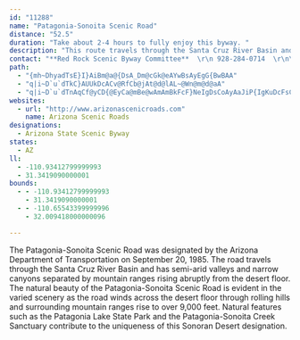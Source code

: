 ```yaml
---
id: "11288"
name: "Patagonia-Sonoita Scenic Road"
distance: "52.5"
duration: "Take about 2-4 hours to fully enjoy this byway. "
description: "This route travels through the Santa Cruz River Basin and the Patagonia Lake State Park, Mission San Xavier del Bac, Tubac Presidio State Park and the Empire-Cienega Resource Conservation Area."
contact: "**Red Rock Scenic Byway Committee**  \r\n 928-284-0714  \r\n\r\n"
path:
  - "{mh~DhyadTsE}I}AiBm@a@{DsA_Dm@cGk@eAYwBsAyEgG{BwBAA"
  - "q|i~D`u`dTkC}AUUkDcACv@RfCb@jAt@d@lAL~@Wn@m@d@aA"
  - "q|i~D`u`dTnAqCf@yCD{@EyCa@mBe@wAmAmBkFcF}NeIgDsCoAyAaJiP{IgKuDcFsCgHoJuXkn@wvA{AqCwAmBeOaOgWeVaCkB}KuHoBgAuJyCsBwAqBiC_c@{`AgAuB}@eAaBsAaAg@{Cs@yD?eJt@{GF{Gg@cNgByCs@ab@oSqCsB{FgF{C_D}`@go@kB{B{A}Agk@sa@qImGoDyCuDwD}MaRs@q@sBoAqBw@wB_@mCGkCNaCj@yJpEyDxAwCh@uBHyAImDi@iJwDmGiB{GeAoPmBsEkAyBgAyBcBkJ{JsKiH{@w@sBoCsFuMkCyDwEyDeSsMwJqJ{HqGu]sWgEeCyEmB}Cy@wDk@oD[oMe@{Ii@{Ei@uC_AeAi@{ByAcHqFmDyAkCo@}MaAqDGaBFiJxAmE^eCMuC_@eCs@wBeAwC}BkCgDkH{L_CoCeCcBwDiA_BQ_HQeCYqVmIiDm@cFk@}Bg@uB_AmA{@iAiAiBsCiBcFmB{Hq@cBqAoBoAsAkJmH{AsBsCqFqAsBiK{JeE{Em@y@eAyBgAiEWmD_@w`@QmGU{BcAsEy@yBuC}Eqp@mcA}AaD_AeC}C{Ka@kA}AoCm@s@_BwAqCyAmRaFmDmAsCaBmB}BcRwVwDgFu@qAsIwQeMcY_HiNeO_\\gBaDmCkEsAgByFsGeDuCmDeCgIsEaQeI{JuDwb@yLe`@qJ_IcBiOgCk}A}QoMgBkFeA_JyBke@oMyFgA}Eq@uV_Byi@sH_Hu@}VyAcCS_Fw@qFmAuE_BwXoMaDmAiHqBm^{HsEq@uDU{KJo[tD__@`FwIx@{DA}BKqBWoBg@aEeBaEgCiAaAgDkEyCgGiAsDo@eDgPmdAaOox@gAmFuB{IoDgLsGeOmEgIgBkCcJqLij@mq@sFgH_EaHkDsHcBiFu@qC}AaImAgJeBoUy]AwW_@}z@g@s~@N}|@ByIT_In@mKvAqCTqI`BcEjAaM|D{HdDeMjGwfBt_Agi@tXcUtM_n@b[oH~Di[|SsMvKk}@nr@{OdJaFhCqPpGuP`GqCt@uJdAaBd@mItEyM~CaAh@yB`BwBxCcCnEoAdBiAdAyBxAoP`JoSvJkEhAsGTeE?qHu@aJeBiAM{DJsBZsDrAmClB}ExEuB~AsA`@}AJyBY{E{Cm@S{@KiAJkFnBiB^kCS_A]sAmAqAmCcB{KGaCCmGGyAa@yC_D}NyCoLq@wAy@y@_@SiA_@mCKqHDuXj@y@Eo@Sk@_@_JaKgA_@eASwBQuSYaAMaEiBa|@k]yCgByAmAeDuDmBwAiFaB{@i@aD}Dq@k@mBy@qDw@aAg@uAeB}@uB_GcRg@kCk@sJi@}Ea@eByA_DsCaF}EaDyCqAoEk@uLEqBSsBu@cBmAeAoAaCgBoBm@}VeAcD_@kBa@eEsBsGkEeGyFyFuGgEuD}JaGcL_FcHeCsKgBoL_BcGkAiKgGkCaAaV_EmRoC{GqAmD_AuDqAkXcLiFeB{FoAkIq@yGEcDJgWlCgIjAcGfA_IjBwoJpuC}IbDqcAla@cDz@_AJwTjB}Aj@{@h@}@|@_BnC"
websites:
  - url: "http://www.arizonascenicroads.com"
    name: Arizona Scenic Roads
designations:
  - Arizona State Scenic Byway
states:
  - AZ
ll:
  - -110.93412799999993
  - 31.3419090000001
bounds:
  - - -110.93412799999993
    - 31.3419090000001
  - - -110.65543399999996
    - 32.009418000000096

---
```


The Patagonia-Sonoita Scenic Road was designated by the Arizona Department of Transportation on September 20, 1985. The road travels through the Santa Cruz River Basin and has semi-arid valleys and narrow canyons separated by mountain ranges rising abruptly from the desert floor. The natural beauty of the Patagonia-Sonoita Scenic Road is evident in the varied scenery as the road winds across the desert floor through rolling hills and surrounding mountain ranges rise to over 9,000 feet. Natural features such as the Patagonia Lake State Park and the Patagonia-Sonoita Creek Sanctuary contribute to the uniqueness of this Sonoran Desert designation.
